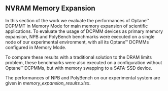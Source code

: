 ## NVRAM Memory Expansion
In this section of the work we evaluate the performances of Optane™ DCPMMT in Memory Mode for main memory expansion of scientific applications. To evaluate the usage of DCPMM devices as primary memory expansion, NPB and PolyBench benchmarks were executed on a single node of our experimental environment, with all its Optane™ DCPMMs configured in Memory Mode.

To compare these results with a traditional solution to the DRAM limits problem, these benchmarks 
were also executed on a configuration without Optane™ DCPMMs, but with memory swapping to a SATA-SSD device. 

The performances of NPB and PolyBench on our experimental system are given in *memory_expansion_results.xlsx*. 

